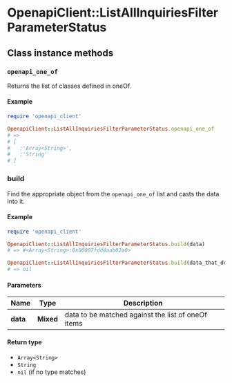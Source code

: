 # OpenapiClient::ListAllInquiriesFilterParameterStatus

## Class instance methods

### `openapi_one_of`

Returns the list of classes defined in oneOf.

#### Example

```ruby
require 'openapi_client'

OpenapiClient::ListAllInquiriesFilterParameterStatus.openapi_one_of
# =>
# [
#   :'Array<String>',
#   :'String'
# ]
```

### build

Find the appropriate object from the `openapi_one_of` list and casts the data into it.

#### Example

```ruby
require 'openapi_client'

OpenapiClient::ListAllInquiriesFilterParameterStatus.build(data)
# => #<Array<String>:0x00007fdd4aab02a0>

OpenapiClient::ListAllInquiriesFilterParameterStatus.build(data_that_doesnt_match)
# => nil
```

#### Parameters

| Name | Type | Description |
| ---- | ---- | ----------- |
| **data** | **Mixed** | data to be matched against the list of oneOf items |

#### Return type

- `Array<String>`
- `String`
- `nil` (if no type matches)

